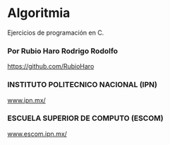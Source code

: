 # Algoritmia
Ejercicios de programación en C. 

### Por Rubio Haro Rodrigo Rodolfo
https://github.com/RubioHaro
### INSTITUTO POLITECNICO NACIONAL (IPN)
www.ipn.mx/
### ESCUELA SUPERIOR DE COMPUTO (ESCOM)
www.escom.ipn.mx/
